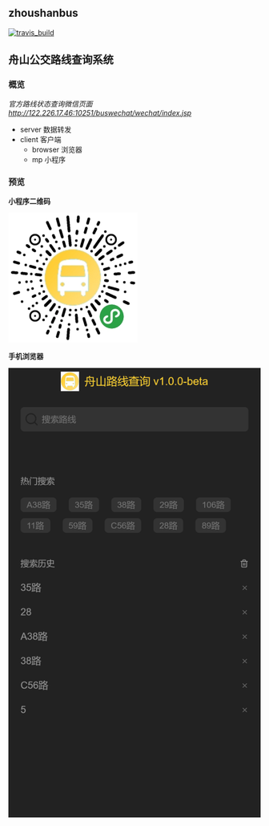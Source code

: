 ## zhoushanbus
[![travis_build](https://travis-ci.org/Lanseria/zhoushan-bus-routes.svg?branch=master "travis_build")](https://travis-ci.org/Lanseria/zhoushan-bus-routes)
## 舟山公交路线查询系统

### 概览

*官方路线状态查询微信页面 http://122.226.17.46:10251/buswechat/wechat/index.jsp*

- server 数据转发
- client 客户端
  - browser 浏览器
  - mp 小程序

### 预览

**小程序二维码**

![](./doc/mp.jpg)

**手机浏览器**

![](./doc/browser.png)